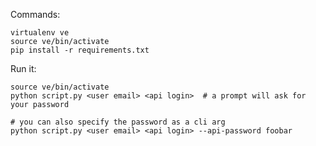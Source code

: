 Commands:

    virtualenv ve
    source ve/bin/activate
    pip install -r requirements.txt

Run it:

    source ve/bin/activate
    python script.py <user email> <api login>  # a prompt will ask for your password

    # you can also specify the password as a cli arg
    python script.py <user email> <api login> --api-password foobar
